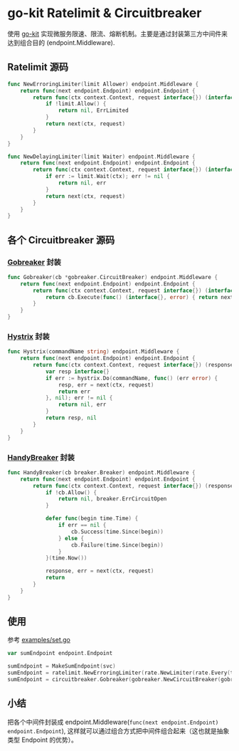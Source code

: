 # go-kit Ratelimit & Circuitbreaker
使用 [go-kit](https://github.com/go-kit/kit) 实现微服务限速、限流、熔断机制。主要是通过封装第三方中间件来达到组合目的 (endpoint.Middleware).

## Ratelimit 源码
```go
func NewErroringLimiter(limit Allower) endpoint.Middleware {
	return func(next endpoint.Endpoint) endpoint.Endpoint {
		return func(ctx context.Context, request interface{}) (interface{}, error) {
			if !limit.Allow() {
				return nil, ErrLimited
			}
			return next(ctx, request)
		}
	}
}
```

```go
func NewDelayingLimiter(limit Waiter) endpoint.Middleware {
	return func(next endpoint.Endpoint) endpoint.Endpoint {
		return func(ctx context.Context, request interface{}) (interface{}, error) {
			if err := limit.Wait(ctx); err != nil {
				return nil, err
			}
			return next(ctx, request)
		}
	}
}
```

## 各个 Circuitbreaker 源码
### [Gobreaker](github.com/sony/gobreaker) 封装
```go
func Gobreaker(cb *gobreaker.CircuitBreaker) endpoint.Middleware {
	return func(next endpoint.Endpoint) endpoint.Endpoint {
		return func(ctx context.Context, request interface{}) (interface{}, error) {
			return cb.Execute(func() (interface{}, error) { return next(ctx, request) })
		}
	}
}
```

### [Hystrix](github.com/afex/hystrix-go/hystrix) 封装
```go
func Hystrix(commandName string) endpoint.Middleware {
	return func(next endpoint.Endpoint) endpoint.Endpoint {
		return func(ctx context.Context, request interface{}) (response interface{}, err error) {
			var resp interface{}
			if err := hystrix.Do(commandName, func() (err error) {
				resp, err = next(ctx, request)
				return err
			}, nil); err != nil {
				return nil, err
			}
			return resp, nil
		}
	}
}
```

### [HandyBreaker](github.com/streadway/handy/breaker) 封装
```go
func HandyBreaker(cb breaker.Breaker) endpoint.Middleware {
	return func(next endpoint.Endpoint) endpoint.Endpoint {
		return func(ctx context.Context, request interface{}) (response interface{}, err error) {
			if !cb.Allow() {
				return nil, breaker.ErrCircuitOpen
			}

			defer func(begin time.Time) {
				if err == nil {
					cb.Success(time.Since(begin))
				} else {
					cb.Failure(time.Since(begin))
				}
			}(time.Now())

			response, err = next(ctx, request)
			return
		}
	}
}
```

## 使用
参考 [examples/set.go](https://github.com/go-kit/kit/blob/master/examples/addsvc/pkg/addendpoint/set.go)
```go
var sumEndpoint endpoint.Endpoint

sumEndpoint = MakeSumEndpoint(svc)
sumEndpoint = ratelimit.NewErroringLimiter(rate.NewLimiter(rate.Every(time.Second), 1))(sumEndpoint)
sumEndpoint = circuitbreaker.Gobreaker(gobreaker.NewCircuitBreaker(gobreaker.Settings{}))(sumEndpoint)
```

## 小结
把各个中间件封装成 endpoint.Middleware(`func(next endpoint.Endpoint) endpoint.Endpoint`), 这样就可以通过组合方式把中间件组合起来（这也就是抽象类型 Endpoint 的优势）。


